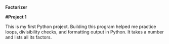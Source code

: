 **Factorizer**

**#Project 1**

This is my first Python project. Building this program helped me practice loops, divisibility checks, and formatting output in Python. It takes a number and lists all its factors.
